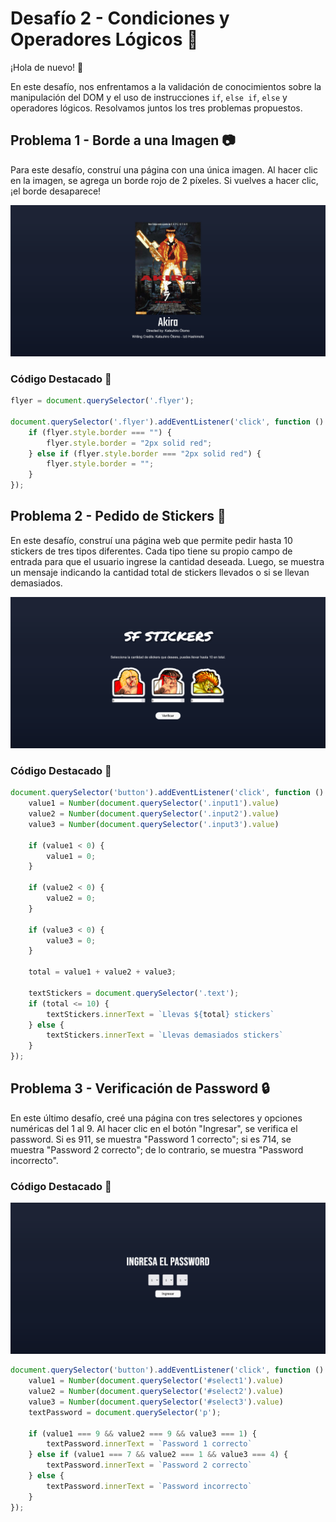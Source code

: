 # Desafío 2 - Condiciones y Operadores Lógicos 🚀

¡Hola de nuevo! 👋

En este desafío, nos enfrentamos a la validación de conocimientos sobre la manipulación del DOM y el uso de instrucciones `if`, `else if`, `else` y operadores lógicos. Resolvamos juntos los tres problemas propuestos.

## Problema 1 - Borde a una Imagen 📷

Para este desafío, construí una página con una única imagen. Al hacer clic en la imagen, se agrega un borde rojo de 2 píxeles. Si vuelves a hacer clic, ¡el borde desaparece!

![Captura de pantalla](./Screenshot-Borde.png)

### Código Destacado 🧩

```javascript
flyer = document.querySelector('.flyer');

document.querySelector('.flyer').addEventListener('click', function () {
    if (flyer.style.border === "") {
        flyer.style.border = "2px solid red";
    } else if (flyer.style.border === "2px solid red") {
        flyer.style.border = "";
    }
});
```

## Problema 2 - Pedido de Stickers 🎨

En este desafío, construí una página web que permite pedir hasta 10 stickers de tres tipos diferentes. Cada tipo tiene su propio campo de entrada para que el usuario ingrese la cantidad deseada. Luego, se muestra un mensaje indicando la cantidad total de stickers llevados o si se llevan demasiados.

![Captura de pantalla](./Screenshot-Stickers.png)

### Código Destacado 🧩

```javascript
document.querySelector('button').addEventListener('click', function () {
    value1 = Number(document.querySelector('.input1').value)
    value2 = Number(document.querySelector('.input2').value)
    value3 = Number(document.querySelector('.input3').value)

    if (value1 < 0) {
        value1 = 0;
    }

    if (value2 < 0) {
        value2 = 0;
    }

    if (value3 < 0) {
        value3 = 0;
    }

    total = value1 + value2 + value3;

    textStickers = document.querySelector('.text');
    if (total <= 10) {
        textStickers.innerText = `Llevas ${total} stickers`
    } else {
        textStickers.innerText = `Llevas demasiados stickers`
    }
});
```

## Problema 3 - Verificación de Password 🔒

En este último desafío, creé una página con tres selectores y opciones numéricas del 1 al 9. Al hacer clic en el botón "Ingresar", se verifica el password. Si es 911, se muestra "Password 1 correcto"; si es 714, se muestra "Password 2 correcto"; de lo contrario, se muestra "Password incorrecto".

### Código Destacado 🧩
![Captura de pantalla](./Screenshot-Password.png)

```javascript
document.querySelector('button').addEventListener('click', function () {
    value1 = Number(document.querySelector('#select1').value)
    value2 = Number(document.querySelector('#select2').value)
    value3 = Number(document.querySelector('#select3').value)
    textPassword = document.querySelector('p');

    if (value1 === 9 && value2 === 9 && value3 === 1) {
        textPassword.innerText = `Password 1 correcto`
    } else if (value1 === 7 && value2 === 1 && value3 === 4) {
        textPassword.innerText = `Password 2 correcto`
    } else {
        textPassword.innerText = `Password incorrecto`
    }
});

```